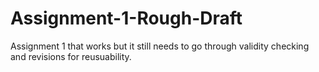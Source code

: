 # Assignment-1-Rough-Draft
Assignment 1 that works but it still needs to go through validity checking and revisions for reusuability.
